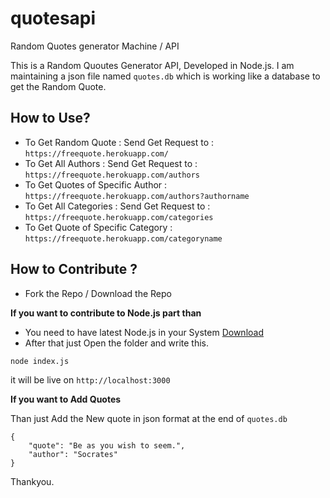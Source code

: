 # quotesapi
Random Quotes generator Machine / API 

This is a Random Quoutes Generator API, Developed in Node.js. I am maintaining a json file named `quotes.db` which is working like a database to get the Random Quote. 

## How to Use?

- To Get Random Quote : Send Get Request to : `https://freequote.herokuapp.com/`
- To Get All Authors : Send Get Request to : `https://freequote.herokuapp.com/authors`
- To Get Quotes of Specific Author : `https://freequote.herokuapp.com/authors?authorname`
- To Get All Categories : Send Get Request to : `https://freequote.herokuapp.com/categories` 
- To Get Quote of Specific Category : `https://freequote.herokuapp.com/categoryname`

## How to Contribute ?

- Fork the Repo / Download the Repo

**If you want to contribute to Node.js part than**

- You need to have latest Node.js in your System [Download](https://nodejs.org/en/download/)
- After that just Open the folder and write this.

```
node index.js
```
it will be live on `http://localhost:3000`

**If you want to Add Quotes**

Than just Add the New quote in json format at the end of `quotes.db`

```
{
    "quote": "Be as you wish to seem.",
    "author": "Socrates"
}
```

Thankyou.
